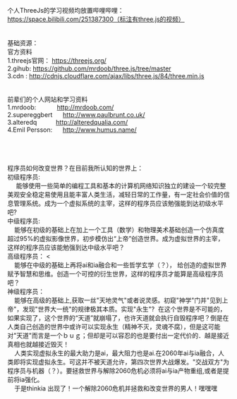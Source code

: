 个人ThreeJs的学习视频均放置哔哩哔哩：https://space.bilibili.com/251387300（标注有three.js的视频）
<br><br><br>基础资源：
<br>官方资料
<br>1.threejs官网： https://threejs.org/
<br>2.gihub:       https://github.com/mrdoob/three.js/tree/master
<br>3.cdn :        http://cdnjs.cloudflare.com/ajax/libs/three.js/84/three.min.js
<br><br><br>前辈们的个人网站和学习资料
<br>1.mrdoob:            http://mrdoob.com/ 
<br>2.supereggbert       http://www.paulbrunt.co.uk/
<br>3.alteredq           http://alteredqualia.com/
<br>4.Emil Persson:      http://www.humus.name/
<br>
<br>
<br>
<br>
<br>
程序员如何改变世界？在目前我所认知的世界上：
<br>初级程序员:
<br>&nbsp;&nbsp;&nbsp;&nbsp;  能够使用一些简单的编程工具和基本的计算机网络知识独立的建设一个较完整美观安全稳定易使用且能丰富人类生活，减轻日常的工作量，有一定社会价值的信息管理系统。成为一个虚拟系统的主宰，这样的程序员应该勉强能到达初级水平吧?
<br>中级程序员:
<br>&nbsp;&nbsp;&nbsp;&nbsp;能够在初级的基础上在加上一个工具（数学）和物理美术基础创造一个仿真度超过95%的虚拟影像世界，初步模仿出“上帝”创造世界。成为虚拟世界的主宰，这样的程序员应该能勉强到达中级水平吧？
<br>高级程序员：
<<br>&nbsp;&nbsp;&nbsp;&nbsp;能够在中级的基础上再将ai和ia融合和一些哲学玄学（？）， 给创造的虚拟世界赋予智慧和思维。创造一个可控的衍生世界，这样的程序员才能算是高级程序员吧？
<br>神级程序员：
<br>&nbsp;&nbsp;&nbsp;&nbsp;能够在高级的基础上,获取一丝"天地灵气"或者说灵感。初窥"神学"门并"见到上帝"，发现"世界大一统"的规律极其本质。实现"永生"?  在这个世界是不可能的，如果实现了，这个世界的“天道”就崩塌了，也许天道就会执行自毁程序吧？倒是在人类自己创造的世界中或许可以实现永生（精神不灭，灵魂不腐），但是这可能对"天道"而言是一个ｂｕｇ；但却是可以容忍的也是要付出一定代价的．越是接近真相也就越接近毁灭！
<br>&nbsp;&nbsp;&nbsp;&nbsp;人类实现虚拟永生的最大助力是ai，最大阻力也是ai.在2060年ai与ia融合，人类即将实现虚拟永生。可这并不被天道允许，第四次世界大战爆发。"交战双方"为程序员与机器（？）。要拯救世界与解除2060危机必须将ai与ia产物重组,或者是提前将ia强化。
<br>&nbsp;&nbsp;&nbsp;&nbsp;于是thinkia 出现了！一个解除2060危机并拯救和改变世界的男人！嘿嘿嘿
   
   



      


